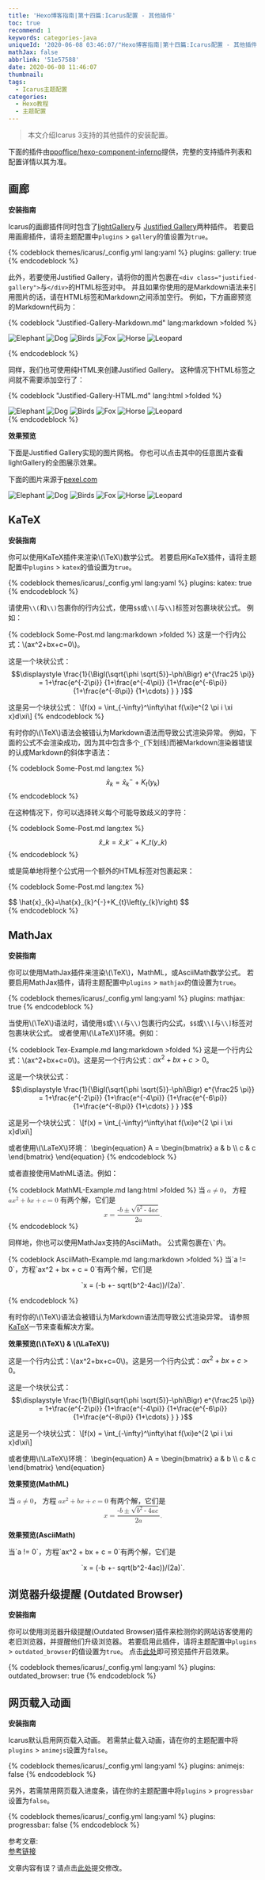 ```yaml
---
title: 'Hexo博客指南|第十四篇:Icarus配置 - 其他插件'
toc: true
recommend: 1
keywords: categories-java
uniqueId: '2020-06-08 03:46:07/"Hexo博客指南|第十四篇:Icarus配置 - 其他插件".html'
mathJax: false
abbrlink: '51e57588'
date: 2020-06-08 11:46:07
thumbnail:
tags:
  - Icarus主题配置
categories:
  - Hexo教程
  - 主题配置
---
```

> 本文介绍Icarus 3支持的其他插件的安装配置。

<!-- more -->
<article class="message message-immersive is-primary">
<div class="message-body">
<i class="fas fa-info-circle mr-2"></i>下面的插件由<a href="https://github.com/ppoffice/hexo-component-inferno">ppoffice/hexo-component-inferno</a>提供，完整的支持插件列表和配置详情以其为准。
</div>
</article>

## 画廊

**安装指南**

Icarus的画廊插件同时包含了[lightGallery](https://sachinchoolur.github.io/lightGallery/)与
[Justified Gallery](https://miromannino.github.io/Justified-Gallery/)两种插件。
若要启用画廊插件，请将主题配置中`plugins` > `gallery`的值设置为`true`。

{% codeblock themes/icarus/_config.yml lang:yaml %}
plugins:
    gallery: true
{% endcodeblock %}

此外，若要使用Justified Gallery，请将你的图片包裹在`<div class="justified-gallery">`与`</div>`的HTML标签对中。
并且如果你使用的是Markdown语法来引用图片的话，请在HTML标签和Markdown之间添加空行。
例如，下方画廊预览的Markdown代码为：

{% codeblock "Justified-Gallery-Markdown.md" lang:markdown >folded %}
<div class="justified-gallery">

![Elephant](https://cdn.jsdelivr.net/gh/ji2xpro/blog_image/Hexo/Plugins/Other/Gallery/elephant.jpeg)
![Dog](https://cdn.jsdelivr.net/gh/ji2xpro/blog_image/Hexo/Plugins/Other/Gallery/dog.jpeg)
![Birds](https://cdn.jsdelivr.net/gh/ji2xpro/blog_image/Hexo/Plugins/Other/Gallery/birds.jpeg)
![Fox](https://cdn.jsdelivr.net/gh/ji2xpro/blog_image/Hexo/Plugins/Other/Gallery/fox.jpeg)
![Horse](https://cdn.jsdelivr.net/gh/ji2xpro/blog_image/Hexo/Plugins/Other/Gallery/horse.jpeg)
![Leopard](https://cdn.jsdelivr.net/gh/ji2xpro/blog_image/Hexo/Plugins/Other/Gallery/leopard.jpeg)

</div>
{% endcodeblock %}

同样，我们也可使用纯HTML来创建Justified Gallery。
这种情况下HTML标签之间就不需要添加空行了：

{% codeblock "Justified-Gallery-HTML.md" lang:html >folded %}
<div class="justified-gallery">
<img src="https://cdn.jsdelivr.net/gh/ji2xpro/blog_image/Hexo/Plugins/Other/Gallery/elephant.jpeg" alt="Elephant" />
<img src="https://cdn.jsdelivr.net/gh/ji2xpro/blog_image/Hexo/Plugins/Other/Gallery/dog.jpeg" alt="Dog" />
<img src="https://cdn.jsdelivr.net/gh/ji2xpro/blog_image/Hexo/Plugins/Other/Gallery/birds.jpeg" alt="Birds" />
<img src="https://cdn.jsdelivr.net/gh/ji2xpro/blog_image/Hexo/Plugins/Other/Gallery/fox.jpeg" alt="Fox" />
<img src="https://cdn.jsdelivr.net/gh/ji2xpro/blog_image/Hexo/Plugins/Other/Gallery/horse.jpeg" alt="Horse" />
<img src="https://cdn.jsdelivr.net/gh/ji2xpro/blog_image/Hexo/Plugins/Other/Gallery/leopard.jpeg" alt="Leopard" />
</div>
{% endcodeblock %}


**效果预览**

下面是Justified Gallery实现的图片网格。
你也可以点击其中的任意图片查看lightGallery的全图展示效果。

<article class="message message-immersive is-primary">
<div class="message-body">
<i class="fas fa-info-circle mr-2"></i>下面的图片来源于<a href="https://www.pexels.com">pexel.com</a>
</div>
</article>

<div class="justified-gallery">

![Elephant](https://cdn.jsdelivr.net/gh/ji2xpro/blog_image/Hexo/Plugins/Other/Gallery/elephant.jpeg)
![Dog](https://cdn.jsdelivr.net/gh/ji2xpro/blog_image/Hexo/Plugins/Other/Gallery/dog.jpeg)
![Birds](https://cdn.jsdelivr.net/gh/ji2xpro/blog_image/Hexo/Plugins/Other/Gallery/birds.jpeg)
![Fox](https://cdn.jsdelivr.net/gh/ji2xpro/blog_image/Hexo/Plugins/Other/Gallery/fox.jpeg)
![Horse](https://cdn.jsdelivr.net/gh/ji2xpro/blog_image/Hexo/Plugins/Other/Gallery/horse.jpeg)
![Leopard](https://cdn.jsdelivr.net/gh/ji2xpro/blog_image/Hexo/Plugins/Other/Gallery/leopard.jpeg)

</div>


## KaTeX

**安装指南**

你可以使用KaTeX插件来渲染\\(\TeX\\)数学公式。
若要启用KaTeX插件，请将主题配置中`plugins` > `katex`的值设置为`true`。

{% codeblock themes/icarus/_config.yml lang:yaml %}
plugins:
    katex: true
{% endcodeblock %}

请使用`\\(`和`\\)`包裹你的行内公式，使用`$$`或`\\[`与`\\]`标签对包裹块状公式。
例如：

{% codeblock Some-Post.md lang:markdown >folded %}
这是一个行内公式：\\(ax^2+bx+c=0\\)。

这是一个块状公式：
$$\displaystyle \frac{1}{\Bigl(\sqrt{\phi \sqrt{5}}-\phi\Bigr) e^{\frac25 \pi}} = 
1+\frac{e^{-2\pi}} {1+\frac{e^{-4\pi}} {1+\frac{e^{-6\pi}} 
{1+\frac{e^{-8\pi}} {1+\cdots} } } }$$

这是另一个块状公式：
\\[f(x) = \int_{-\infty}^\infty\hat f(\xi)e^{2 \pi i \xi x}d\xi\\]
{% endcodeblock %}

有时你的\\(\TeX\\)语法会被错认为Markdown语法而导致公式渲染异常。
例如，下面的公式不会渲染成功，因为其中包含多个`_`(下划线)而被Markdown渲染器错误的认成Markdown的斜体字语法：

{% codeblock Some-Post.md lang:tex %}
$$
\hat{x}_{k}=\hat{x}_{k}^{-}+K_{t}\left(y_{k}\right)
$$
{% endcodeblock %}

在这种情况下，你可以选择转义每个可能导致歧义的字符：

{% codeblock Some-Post.md lang:tex %}
$$
\hat{x}\_{k}=\hat{x}\_{k}^{-}+K\_{t}\left(y\_{k}\right)
$$
{% endcodeblock %}

或是简单地将整个公式用一个额外的HTML标签对包裹起来：

{% codeblock Some-Post.md lang:tex %}
<div>
$$
\hat{x}_{k}=\hat{x}_{k}^{-}+K_{t}\left(y_{k}\right)
$$
</div>
{% endcodeblock %}


## MathJax

**安装指南**

你可以使用MathJax插件来渲染\\(\TeX\\)，MathML，或AsciiMath数学公式。
若要启用MathJax插件，请将主题配置中`plugins` > `mathjax`的值设置为`true`。

{% codeblock themes/icarus/_config.yml lang:yaml %}
plugins:
    mathjax: true
{% endcodeblock %}

当使用\\(\TeX\\)语法时，请使用`$`或`\\(`与`\\)`包裹行内公式，`$$`或`\\[`与`\\]`标签对包裹块状公式。
或者使用\\(\LaTeX\\)环境。例如：

{% codeblock Tex-Example.md lang:markdown >folded %}
这是一个行内公式：\\(ax^2+bx+c=0\\)。这是另一个行内公式：$ax^2+bx+c>0$。

这是一个块状公式：
$$\displaystyle \frac{1}{\Bigl(\sqrt{\phi \sqrt{5}}-\phi\Bigr) e^{\frac25 \pi}} = 
1+\frac{e^{-2\pi}} {1+\frac{e^{-4\pi}} {1+\frac{e^{-6\pi}} 
{1+\frac{e^{-8\pi}} {1+\cdots} } } }$$

这是另一个块状公式：
\\[f(x) = \int_{-\infty}^\infty\hat f(\xi)e^{2 \pi i \xi x}d\xi\\]

或者使用\\(\LaTeX\\)环境：
\\begin{equation}
A =
\\begin{bmatrix}
  a & b \\\\
  c & c
\\end{bmatrix}
\\end{equation}
{% endcodeblock %}

或者直接使用MathML语法。例如：

{% codeblock MathML-Example.md lang:html >folded %}
当
<math xmlns="http://www.w3.org/1998/Math/MathML">
    <mi>a</mi>
    <mo>≠</mo>
    <mn>0</mn>
</math>，
方程
<math xmlns="http://www.w3.org/1998/Math/MathML">
    <mi>a</mi>
    <msup>
        <mi>x</mi>
        <mn>2</mn>
    </msup>
    <mo>+</mo>
    <mi>b</mi>
    <mi>x</mi>
    <mo>+</mo>
    <mi>c</mi>
    <mo>=</mo>
    <mn>0</mn>
</math> 
有两个解，它们是
<math xmlns="http://www.w3.org/1998/Math/MathML" display="block">
    <mi>x</mi>
    <mo>=</mo>
    <mrow>
        <mfrac>
            <mrow>
                <mo>-</mo>
                <mi>b</mi>
                <mo>±</mo>
                <msqrt>
                    <msup>
                        <mi>b</mi>
                        <mn>2</mn>
                    </msup>
                    <mo>-</mo>
                    <mn>4</mn>
                    <mi>a</mi>
                    <mi>c</mi>
                </msqrt>
            </mrow>
            <mrow>
                <mn>2</mn>
                <mi>a</mi>
            </mrow>
        </mfrac>
    </mrow>
    <mtext>.</mtext>
</math>
{% endcodeblock %}

同样地，你也可以使用MathJax支持的AsciiMath。
公式需包裹在<code>\\`</code>内。

{% codeblock AsciiMath-Example.md lang:markdown >folded %}
当\`a != 0\`，方程\`ax^2 + bx + c = 0\`有两个解，它们是<p style="text-align:center">\`x = (-b +- sqrt(b^2-4ac))/(2a)\`.</p>
{% endcodeblock %}

有时你的\\(\TeX\\)语法会被错认为Markdown语法而导致公式渲染异常。
请参照[KaTeX](#KaTeX)一节来查看解决方案。

**效果预览(\\(\TeX\\) & \\(\LaTeX\\))**

这是一个行内公式：\\(ax^2+bx+c=0\\)。这是另一个行内公式：$ax^2+bx+c>0$。

这是一个块状公式：
$$\displaystyle \frac{1}{\Bigl(\sqrt{\phi \sqrt{5}}-\phi\Bigr) e^{\frac25 \pi}} = 
1+\frac{e^{-2\pi}} {1+\frac{e^{-4\pi}} {1+\frac{e^{-6\pi}} 
{1+\frac{e^{-8\pi}} {1+\cdots} } } }$$

这是另一个块状公式：
\\[f(x) = \int_{-\infty}^\infty\hat f(\xi)e^{2 \pi i \xi x}d\xi\\]

或者使用\\(\LaTeX\\)环境：
\\begin{equation}
A =
\\begin{bmatrix}
  a & b \\\\
  c & c
\\end{bmatrix}
\\end{equation}

**效果预览(MathML)**

当
<math xmlns="http://www.w3.org/1998/Math/MathML">
    <mi>a</mi>
    <mo>≠</mo>
    <mn>0</mn>
</math>，
方程
<math xmlns="http://www.w3.org/1998/Math/MathML">
    <mi>a</mi>
    <msup>
        <mi>x</mi>
        <mn>2</mn>
    </msup>
    <mo>+</mo>
    <mi>b</mi>
    <mi>x</mi>
    <mo>+</mo>
    <mi>c</mi>
    <mo>=</mo>
    <mn>0</mn>
</math>
有两个解，它们是
<math xmlns="http://www.w3.org/1998/Math/MathML" display="block">
    <mi>x</mi>
    <mo>=</mo>
    <mrow>
        <mfrac>
            <mrow>
                <mo>-</mo>
                <mi>b</mi>
                <mo>±</mo>
                <msqrt>
                    <msup>
                        <mi>b</mi>
                        <mn>2</mn>
                    </msup>
                    <mo>-</mo>
                    <mn>4</mn>
                    <mi>a</mi>
                    <mi>c</mi>
                </msqrt>
            </mrow>
            <mrow>
                <mn>2</mn>
                <mi>a</mi>
            </mrow>
        </mfrac>
    </mrow>
    <mtext>.</mtext>
</math>

**效果预览(AsciiMath)**

当\`a != 0\`，方程\`ax^2 + bx + c = 0\`有两个解，它们是<p style="text-align:center">\`x = (-b +- sqrt(b^2-4ac))/(2a)\`.</p>


## 浏览器升级提醒 (Outdated Browser)

**安装指南**

你可以使用浏览器升级提醒(Outdated Browser)插件来检测你的网站访客使用的老旧浏览器，并提醒他们升级浏览器。
若要启用此插件，请将主题配置中`plugins` > `outdated_browser`的值设置为`true`。
点击[此处](https://bestvpn.org/outdatedbrowser/en)即可预览插件开启效果。

{% codeblock themes/icarus/_config.yml lang:yaml %}
plugins:
    outdated_browser: true
{% endcodeblock %}


## 网页载入动画

**安装指南**

Icarus默认启用网页载入动画。
若需禁止载入动画，请在你的主题配置中将`plugins` > `animejs`设置为`false`。

{% codeblock themes/icarus/_config.yml lang:yaml %}
plugins:
    animejs: false
{% endcodeblock %}

另外，若需禁用网页载入进度条，请在你的主题配置中将`plugins` > `progressbar`设置为`false`。

{% codeblock themes/icarus/_config.yml lang:yaml %}
plugins:
    progressbar: false
{% endcodeblock %}

参考文章:  
[参考链接]()

<article class="message message-immersive is-warning">
<div class="message-body">
<i class="fas fa-question-circle mr-2"></i>文章内容有误？请点击<a href="https://github.com/ji2xpro/ji2xpro.github.io/edit/sourceCode/source/_posts/hexo/Hexo博客指南-第十四篇-Icarus配置-其他插件.md">此处</a>提交修改。
</div>
</article>